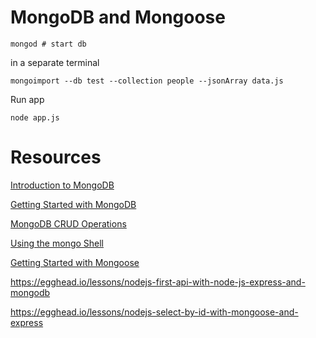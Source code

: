 MongoDB and Mongoose
=====
```
mongod # start db
```

in a separate terminal

```
mongoimport --db test --collection people --jsonArray data.js
```


Run app

```
node app.js
```

# Resources

[Introduction to MongoDB](http://docs.mongodb.org/manual/core/introduction/)

[Getting Started with MongoDB](http://docs.mongodb.org/manual/tutorial/getting-started/)

[MongoDB CRUD Operations](http://docs.mongodb.org/manual/crud/)

[Using the mongo Shell](http://docs.mongodb.org/v2.2/mongo/)

[Getting Started with Mongoose](http://mongoosejs.com/docs/index.html)

https://egghead.io/lessons/nodejs-first-api-with-node-js-express-and-mongodb

https://egghead.io/lessons/nodejs-select-by-id-with-mongoose-and-express